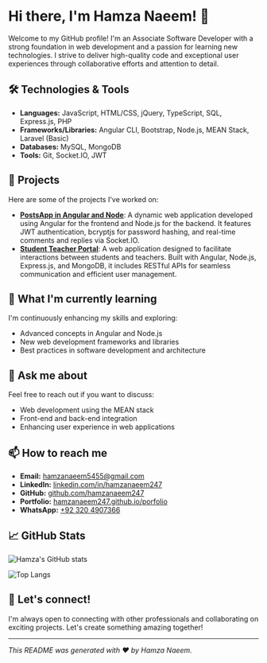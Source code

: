 # Hi there, I'm Hamza Naeem! 👋

Welcome to my GitHub profile! I'm an Associate Software Developer with a strong foundation in web development and a passion for learning new technologies. I strive to deliver high-quality code and exceptional user experiences through collaborative efforts and attention to detail.

## 🛠️ Technologies & Tools

- **Languages:** JavaScript, HTML/CSS, jQuery, TypeScript, SQL, Express.js, PHP
- **Frameworks/Libraries:** Angular CLI, Bootstrap, Node.js, MEAN Stack, Laravel (Basic)
- **Databases:** MySQL, MongoDB
- **Tools:** Git, Socket.IO, JWT

## 🚀 Projects

Here are some of the projects I've worked on:

- **[PostsApp in Angular and Node](https://github.com/hamzanaeem247/postsapp_in_angular/)**: A dynamic web application developed using Angular for the frontend and Node.js for the backend. It features JWT authentication, bcryptjs for password hashing, and real-time comments and replies via Socket.IO.
- **[Student Teacher Portal](#)**: A web application designed to facilitate interactions between students and teachers. Built with Angular, Node.js, Express.js, and MongoDB, it includes RESTful APIs for seamless communication and efficient user management.

## 🌱 What I'm currently learning

I'm continuously enhancing my skills and exploring:

- Advanced concepts in Angular and Node.js
- New web development frameworks and libraries
- Best practices in software development and architecture

## 💬 Ask me about

Feel free to reach out if you want to discuss:

- Web development using the MEAN stack
- Front-end and back-end integration
- Enhancing user experience in web applications

## 📫 How to reach me

- **Email:** hamzanaeem5455@gmail.com
- **LinkedIn:** [linkedin.com/in/hamzanaeem247](https://linkedin.com/in/hamzanaeem247)
- **GitHub:** [github.com/hamzanaeem247](https://github.com/hamzanaeem247)
- **Portfolio:** [hamzanaeem247.github.io/porfolio](https://hamzanaeem247.github.io/porfolio/)
- **WhatsApp:** [+92 320 4907366](http://wa.me/923204907366)

## 📈 GitHub Stats

![Hamza's GitHub stats](https://github-readme-stats.vercel.app/api?username=hamzanaeem247&show_icons=true&theme=radical)

![Top Langs](https://github-readme-stats.vercel.app/api/top-langs/?username=hamzanaeem247&layout=compact&theme=radical)

## 🤝 Let's connect!

I'm always open to connecting with other professionals and collaborating on exciting projects. Let's create something amazing together!

---

*This README was generated with ❤️ by Hamza Naeem.*
